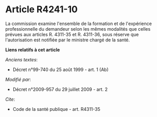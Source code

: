 # Article R4241-10

La commission examine l'ensemble de la formation et de l'expérience professionnelle du demandeur selon les mêmes modalités
que celles prévues aux articles R. 4311-35 et R. 4311-36, sous réserve que l'autorisation est notifiée par le ministre chargé
de la santé.

**Liens relatifs à cet article**

_Anciens textes_:

  - Décret n°99-740 du 25 août 1999 - art. 1 (Ab)

_Modifié par_:

  - Décret n°2009-957 du 29 juillet 2009 - art. 2

_Cite_:

  - Code de la santé publique - art. R4311-35

